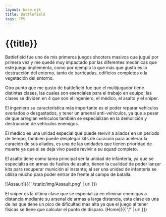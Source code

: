 ```yaml
---
layout: base.njk
title: Battlefield
tags: FPS
---
```


# {{title}}

Battlefield fue uno de mis primeros juegos shooters masivos que jugué por primera vez y me quedé muy impactado por las diferentes mecánicas que este juego implementa, como por ejemplo la que más que gusto es la destrucción del entorno, tanto de barricadas, edificios completos o la vegetación del entorno. 

Otro punto que me gusto de battlefield fue que el multijugador tiene distintas clases, las cuales son esenciales para el trabajo en equipo; las clases se dividen en 4 que son el ingeniero, el médico, el asalto y el sniper. 

El ingeniero su característica más importante es el poder reparar vehículos averiados o desgastados, y tener un arsenal anti-vehículos, ya que a pesar de que arreglan vehículos también se especializan en la demolición y destrucción de vehículos enemigos. 

El medico es una unidad especial que puede revivir a aliados en un periodo de tiempo, también puede desplegar kits de curación para acelerar la curación de sus aliados, es una de las unidades que tienen prioridad de muerte ya que si se deja vivo puede revivir a su squad completo. 

El asalto tiene como tarea principal ser la unidad de infantería, ya que se especializa en armas de fusiles de asalto, tienen la cualidad de poder lanzar kits para recuperar munición al instante; al ser una unidad de infantería se utiliza mucho para poder entrar de frente al campo de batalla. 

![Assault]({{ '/static/img/Assault.png' | url }})

El sniper es la última clase que se especializa en eliminar enemigos a distancia mediante su arsenal de armas a larga distancia, esta clase es una de las que tiene un pico de dificultad más alta ya que el juego al tener físicas se tiene que calcular el punto de disparo. 
[Home]({{ '/' | url }})
